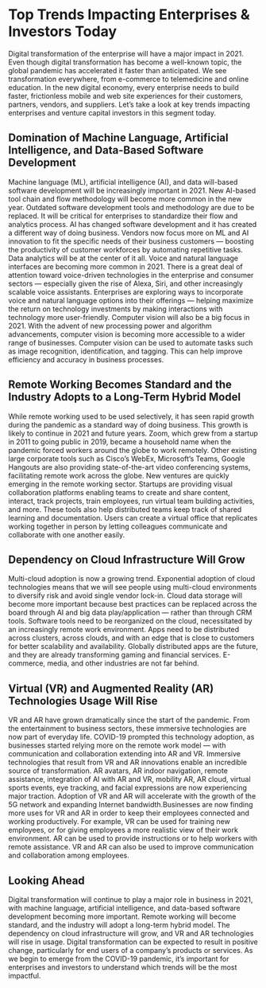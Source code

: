 # Top Trends Impacting Enterprises & Investors Today


Digital transformation of the enterprise will have a major impact in 2021. Even though digital transformation has become a well-known topic, the global pandemic has accelerated it faster than anticipated. We see transformation everywhere, from e-commerce to telemedicine and online education. In the new digital economy, every enterprise needs to build faster, frictionless mobile and web site experiences for their customers, partners, vendors, and suppliers. Let’s take a look at key trends impacting enterprises and venture capital investors in this segment today.
## Domination of Machine Language, Artificial Intelligence, and Data-Based Software Development
Machine language (ML), artificial intelligence (AI), and data will-based software development will be increasingly important in 2021. New AI-based tool chain and flow methodology will become more common in the new year. Outdated software development tools and methodology are due to be replaced. It will be critical for enterprises to standardize their flow and analytics process.
AI has changed software development and it has created a different way of doing business. Vendors now focus more on ML and AI innovation to fit the specific needs of their business customers — boosting the productivity of customer workforces by automating repetitive tasks. Data analytics will be at the center of it all.
Voice and natural language interfaces are becoming more common in 2021. There is a great deal of attention toward voice-driven technologies in the enterprise and consumer sectors — especially given the rise of Alexa, Siri, and other increasingly scalable voice assistants. Enterprises are exploring ways to incorporate voice and natural language options into their offerings — helping maximize the return on technology investments by making interactions with technology more user-friendly.
Computer vision will also be a big focus in 2021. With the advent of new processing power and algorithm advancements, computer vision is becoming more accessible to a wider range of businesses. Computer vision can be used to automate tasks such as image recognition, identification, and tagging. This can help improve efficiency and accuracy in business processes.
## Remote Working Becomes Standard and the Industry Adopts to a Long-Term Hybrid Model
While remote working used to be used selectively, it has seen rapid growth during the pandemic as a standard way of doing business. This growth is likely to continue in 2021 and future years.
Zoom, which grew from a startup in 2011 to going public in 2019, became a household name when the pandemic forced workers around the globe to work remotely. Other existing large corporate tools such as Cisco’s WebEx, Microsoft’s Teams, Google Hangouts are also providing state-of-the-art video conferencing systems, facilitating remote work across the globe.
New ventures are quickly emerging in the remote working sector. Startups are providing visual collaboration platforms enabling teams to create and share content, interact, track projects, train employees, run virtual team building activities, and more.
These tools also help distributed teams keep track of shared learning and documentation. Users can create a virtual office that replicates working together in person by letting colleagues communicate and collaborate with one another easily.
## Dependency on Cloud Infrastructure Will Grow
Multi-cloud adoption is now a growing trend. Exponential adoption of cloud technologies means that we will see people using multi-cloud environments to diversify risk and avoid single vendor lock-in.
Cloud data storage will become more important because best practices can be replaced across the board through AI and big data play/application — rather than through CRM tools. Software tools need to be reorganized on the cloud, necessitated by an increasingly remote work environment.
Apps need to be distributed across clusters, across clouds, and with an edge that is close to customers for better scalability and availability. Globally distributed apps are the future, and they are already transforming gaming and financial services. E-commerce, media, and other industries are not far behind.
## Virtual (VR) and Augmented Reality (AR) Technologies Usage Will Rise
VR and AR have grown dramatically since the start of the pandemic. From the entertainment to business sectors, these immersive technologies are now part of everyday life. COVID-19 prompted this technology adoption, as businesses started relying more on the remote work model — with communication and collaboration extending into AR and VR.
Immersive technologies that result from VR and AR innovations enable an incredible source of transformation. AR avatars, AR indoor navigation, remote assistance, integration of AI with AR and VR, mobility AR, AR cloud, virtual sports events, eye tracking, and facial expressions are now experiencing major traction. Adoption of VR and AR will accelerate with the growth of the 5G network and expanding Internet bandwidth.
​​Businesses are now finding more uses for VR and AR in order to keep their employees connected and working productively. For example, VR can be used for training new employees, or for giving employees a more realistic view of their work environment. AR can be used to provide instructions or to help workers with remote assistance. VR and AR can also be used to improve communication and collaboration among employees.
## Looking Ahead
Digital transformation will continue to play a major role in business in 2021, with machine language, artificial intelligence, and data-based software development becoming more important. Remote working will become standard, and the industry will adopt a long-term hybrid model. The dependency on cloud infrastructure will grow, and VR and AR technologies will rise in usage.
Digital transformation can be expected to result in positive change, particularly for end users of a company’s products or services. As we begin to emerge from the COVID-19 pandemic, it’s important for enterprises and investors to understand which trends will be the most impactful.
